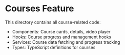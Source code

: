 
# Courses Feature

This directory contains all course-related code:
- Components: Course cards, details, video player
- Hooks: Course progress and management hooks
- Services: Course data fetching and progress tracking
- Types: TypeScript definitions for courses

